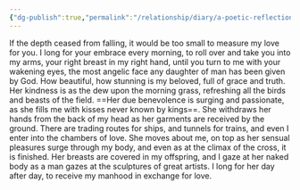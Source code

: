 ```yaml
---
{"dg-publish":true,"permalink":"/relationship/diary/a-poetic-reflection-on-devotion-and-longing/","created":"Nov 11, 2022, 7:03 AM"}
---
```



If the depth ceased from falling, it would be too small to measure my love for you. I long for your embrace every morning, to roll over and take you into my arms, your right breast in my right hand, until you turn to me with your wakening eyes, the most angelic face any daughter of man has been given by God. How beautiful, how stunning is my beloved, full of grace and truth. Her kindness is as the dew upon the morning grass, refreshing all the birds and beasts of the field. ==Her due benevolence is surging and passionate, as she fills me with kisses never known by kings==. She withdraws her hands from the back of my head as her garments are received by the ground. There are trading routes for ships, and tunnels for trains, and even I enter into the chambers of love. She moves about me, on top as her sensual pleasures surge through my body, and even as at the climax of the cross, it is finished. Her breasts are covered in my offspring, and I gaze at her naked body as a man gazes at the sculptures of great artists. I long for her day after day, to receive my manhood in exchange for love.